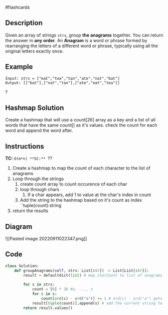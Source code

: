 #flashcards 
## Description
Given an array of strings `strs`, group **the anagrams** together. You can return the answer in **any order**.
An **Anagram** is a word or phrase formed by rearranging the letters of a different word or phrase, typically using all the original letters exactly once.
## Example
```
Input: strs = ["eat","tea","tan","ate","nat","bat"]
Output: [["bat"],["nat","tan"],["ate","eat","tea"]]
```
?
## Hashmap Solution
Create a hashmap that will use a count[26] array as a key and a list of all words that have the same count[] as it's values. check the count for each word and append the word after.
## Instructions
**TC:** ``O(m*n)
**SC:** ``?? 
1. Create a hashmap to map the count of each character to the list of anagrams
2. Loop through the strings
	1. create count array to count occurence of each char
	2.  loop through chars
		1. If a char appears, add 1 to value at the char's index in count
	3. Add the string to the hashmap based on it's count as index ``tuple(count):string 
3. return the results 
## Diagram
![[Pasted image 20220911022347.png]]
## Code
```python
class Solution:
    def groupAnagrams(self, strs: List[str]) -> List[List[str]]:
        result = defaultdict(list) # map charCount to list of anagrams
        
        for s in strs:
            count = [0] * 26 #a, ..., z
            for c in s:
                count[ord(c) - ord("a")] += 1 # ord(c) - ord("a") gets index
            result[tuple(count)].append(s) # add the current string to index of hashmap with corresponding count array
        return result.values()
```
<!--SR:!2022-09-05,4,270-->

